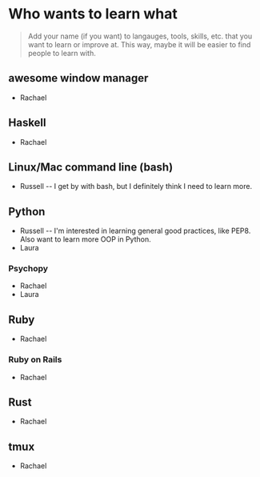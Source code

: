 # Who wants to learn what

>Add your name (if you want) to langauges, tools, skills, etc. that you want to learn or improve at. This way, maybe it will be easier to find people to learn with.

## awesome window manager

* Rachael

## Haskell

* Rachael

## Linux/Mac command line (bash)

* Russell -- I get by with bash, but I definitely think I need to learn more.

## Python

* Russell -- I'm interested in learning general good practices, like PEP8. Also want to learn more OOP in Python.
* Laura

### Psychopy

* Rachael
* Laura

## Ruby 

* Rachael

### Ruby on Rails

* Rachael

## Rust

* Rachael

## tmux

* Rachael
